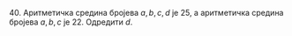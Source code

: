 $40.$ Аритметичка средина бројева $a, b, c, d$ је 25, а аритметичка средина бројева $a, b, c$ je 22. Одредити $d$.